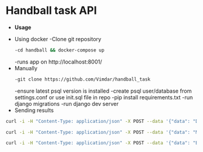 # Handball task API

* **Usage**
+ Using docker
  -Clone git repository
  ```sh
  -cd handball && docker-compose up
  ```
  -runs app on http://localhost:8001/
+ Manually
  ```sh
  -git clone https://github.com/Vimdar/handball_task
  ```
  -ensure latest psql version is installed
  -create psql user/database from settings.conf or use init.sql file in repo
  -pip install requirements.txt
  -run django migrations
  -run django dev server
+ Sending results

```sh
curl -i -H "Content-Type: application/json" -X POST --data '{"data": "Denmark | Belgium | 0:0 | 1:1\nBelgium | Austria | 2:0 | 0:2\nLatvia | Monaco | 2:0 | 0:0\nBulgaria | Italy | 2:1 | 3:2\nstop"}' http://localhost:8001/results_endpoint/
```

```sh
curl -i -H "Content-Type: application/json" -X POST --data '{"data": "Montenegro | Cyprus | 0:0 | 1:1\nMontenegro | Bosnia | 0:0 | 1:1\nMontenegro | South Africa | 0:0 | 1:1\nstop"}' http://localhost:8001/results_endpoint/
```

```sh
curl -i -H "Content-Type: application/json" -X POST --data '{"data": "Brazil | Germany | 1:1 | 7:0\nstop"}' http://localhost:8001/results_endpoint/
```